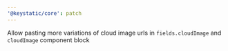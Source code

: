 ```yaml
---
'@keystatic/core': patch
---
```


Allow pasting more variations of cloud image urls in `fields.cloudImage` and `cloudImage` component block
